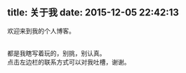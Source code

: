 title: 关于我
date: 2015-12-05 22:42:13
---
欢迎来到我的个人博客。

<br>
都是我瞎写着玩的，别挑，别认真。

<br/>
点击左边栏的联系方式可以对我吐槽，谢谢。

